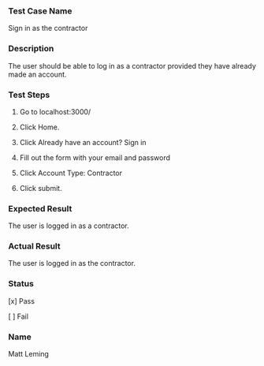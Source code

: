 ###  Test Case Name

Sign in as the contractor

### Description

The user should be able to log in as a contractor provided they have already made an account.

### Test Steps

1. Go to localhost:3000/

2. Click Home.

3. Click Already have an account? Sign in

4. Fill out the form with your email and password
5. Click Account Type: Contractor
6. Click submit.

### Expected Result

The user is logged in as a contractor.

### Actual Result

The user is logged in as the contractor.

### Status

[x] Pass

[  ] Fail 

### Name
Matt Leming
